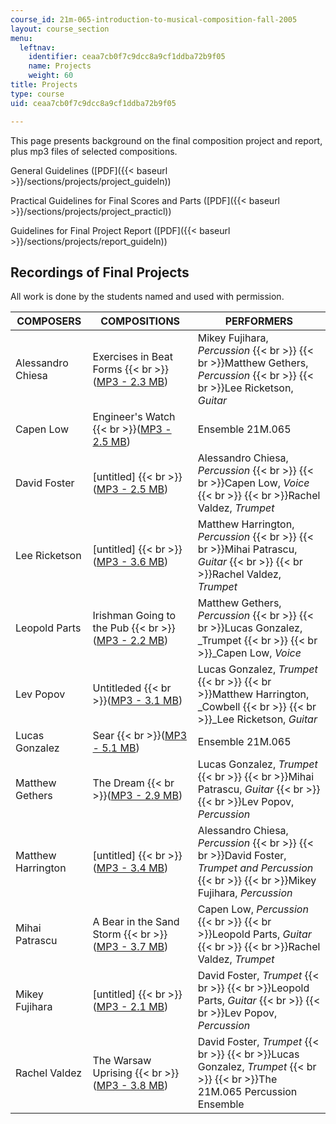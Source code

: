 ```yaml
---
course_id: 21m-065-introduction-to-musical-composition-fall-2005
layout: course_section
menu:
  leftnav:
    identifier: ceaa7cb0f7c9dcc8a9cf1ddba72b9f05
    name: Projects
    weight: 60
title: Projects
type: course
uid: ceaa7cb0f7c9dcc8a9cf1ddba72b9f05

---
```


This page presents background on the final composition project and report, plus mp3 files of selected compositions.

General Guidelines ([PDF]({{< baseurl >}}/sections/projects/project_guideln))

Practical Guidelines for Final Scores and Parts ([PDF]({{< baseurl >}}/sections/projects/project_practicl))

Guidelines for Final Project Report ([PDF]({{< baseurl >}}/sections/projects/report_guideln))

Recordings of Final Projects
----------------------------

All work is done by the students named and used with permission.

| COMPOSERS | COMPOSITIONS | PERFORMERS |
| --- | --- | --- |
| Alessandro Chiesa | Exercises in Beat Forms  {{< br >}}([MP3 - 2.3 MB](/ans7870/21m/21m.065/f05/Chiesa.mp3)) | Mikey Fujihara, _Percussion_  {{< br >}}  {{< br >}}Matthew Gethers, _Percussion_  {{< br >}}  {{< br >}}Lee Ricketson, _Guitar_ |
| Capen Low | Engineer's Watch  {{< br >}}([MP3 - 2.5 MB](/ans7870/21m/21m.065/f05/Low.mp3)) | Ensemble 21M.065 |
| David Foster | \[untitled\]  {{< br >}}([MP3 - 2.5 MB](/ans7870/21m/21m.065/f05/Foster.mp3)) | Alessandro Chiesa, _Percussion_  {{< br >}}  {{< br >}}Capen Low, _Voice_  {{< br >}}  {{< br >}}Rachel Valdez, _Trumpet_ |
| Lee Ricketson | \[untitled\]  {{< br >}}([MP3 - 3.6 MB](/ans7870/21m/21m.065/f05/Ricketson.mp3)) | Matthew Harrington, _Percussion_  {{< br >}}  {{< br >}}Mihai Patrascu, _Guitar_  {{< br >}}  {{< br >}}Rachel Valdez, _Trumpet_ |
| Leopold Parts | Irishman Going to the Pub  {{< br >}}([MP3 - 2.2 MB](/ans7870/21m/21m.065/f05/Parts.mp3)) | Matthew Gethers, _Percussion_  {{< br >}}  {{< br >}}Lucas Gonzalez, _Trumpet  {{< br >}}  {{< br >}}_Capen Low, _Voice_ |
| Lev Popov | Untitleded  {{< br >}}([MP3 - 3.1 MB](/ans7870/21m/21m.065/f05/Popov.mp3)) | Lucas Gonzalez, _Trumpet_  {{< br >}}  {{< br >}}Matthew Harrington, _Cowbell  {{< br >}}  {{< br >}}_Lee Ricketson, _Guitar_ |
| Lucas Gonzalez | Sear  {{< br >}}([MP3 - 5.1 MB](/ans7870/21m/21m.065/f05/Gonzalez.mp3)) | Ensemble 21M.065 |
| Matthew Gethers | The Dream  {{< br >}}([MP3 - 2.9 MB](/ans7870/21m/21m.065/f05/Gethers.mp3)) | Lucas Gonzalez, _Trumpet_  {{< br >}}  {{< br >}}Mihai Patrascu, _Guitar_  {{< br >}}  {{< br >}}Lev Popov, _Percussion_ |
| Matthew Harrington | \[untitled\]  {{< br >}}([MP3 - 3.4 MB](/ans7870/21m/21m.065/f05/Harrington.mp3)) | Alessandro Chiesa, _Percussion_  {{< br >}}  {{< br >}}David Foster, _Trumpet and Percussion_  {{< br >}}  {{< br >}}Mikey Fujihara, _Percussion_ |
| Mihai Patrascu | A Bear in the Sand Storm  {{< br >}}([MP3 - 3.7 MB](/ans7870/21m/21m.065/f05/Patrascu.mp3)) | Capen Low, _Percussion_  {{< br >}}  {{< br >}}Leopold Parts, _Guitar_  {{< br >}}  {{< br >}}Rachel Valdez, _Trumpet_ |
| Mikey Fujihara | \[untitled\]  {{< br >}}([MP3 - 2.1 MB](/ans7870/21m/21m.065/f05/Fujihara.mp3)) | David Foster, _Trumpet_  {{< br >}}  {{< br >}}Leopold Parts, _Guitar_  {{< br >}}  {{< br >}}Lev Popov, _Percussion_ |
| Rachel Valdez | The Warsaw Uprising  {{< br >}}([MP3 - 3.8 MB](/ans7870/21m/21m.065/f05/Valdez.mp3)) | David Foster, _Trumpet_  {{< br >}}  {{< br >}}Lucas Gonzalez, _Trumpet_  {{< br >}}  {{< br >}}The 21M.065 Percussion Ensemble